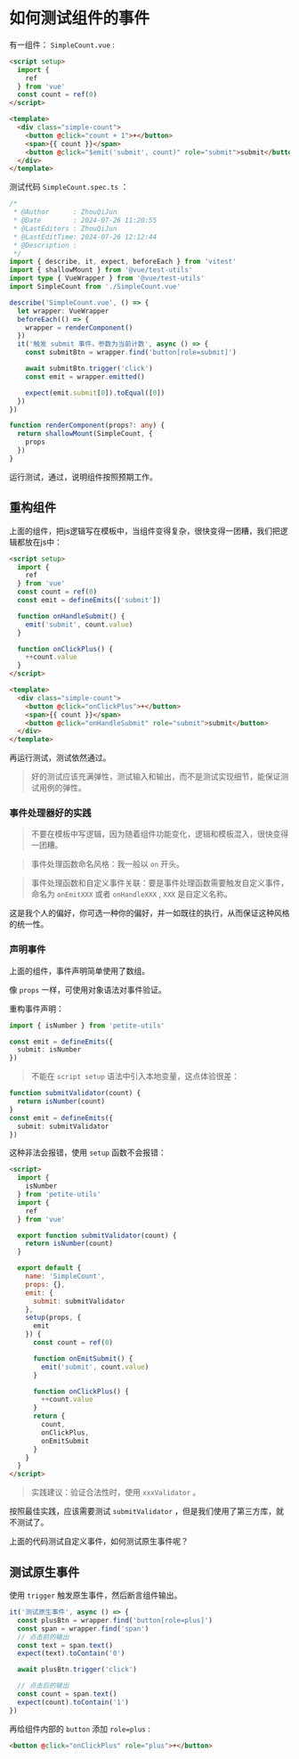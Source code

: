 # 如何测试组件的事件

有一组件： `SimpleCount.vue` :

```HTML
<script setup>
  import {
    ref
  } from 'vue'
  const count = ref(0)
</script>

<template>
  <div class="simple-count">
    <button @click="count + 1">+</button>
    <span>{{ count }}</span>
    <button @click="$emit('submit', count)" role="submit">submit</button>
  </div>
</template>
```

测试代码 `SimpleCount.spec.ts` ：

```ts
/*
 * @Author      : ZhouQiJun
 * @Date        : 2024-07-26 11:20:55
 * @LastEditors : ZhouQiJun
 * @LastEditTime: 2024-07-26 12:12:44
 * @Description :
 */
import { describe, it, expect, beforeEach } from 'vitest'
import { shallowMount } from '@vue/test-utils'
import type { VueWrapper } from '@vue/test-utils'
import SimpleCount from './SimpleCount.vue'

describe('SimpleCount.vue', () => {
  let wrapper: VueWrapper
  beforeEach(() => {
    wrapper = renderComponent()
  })
  it('触发 submit 事件，参数为当前计数', async () => {
    const submitBtn = wrapper.find('button[role=submit]')

    await submitBtn.trigger('click')
    const emit = wrapper.emitted()

    expect(emit.submit[0]).toEqual([0])
  })
})

function renderComponent(props?: any) {
  return shallowMount(SimpleCount, {
    props
  })
}
```

运行测试，通过，说明组件按照预期工作。

## 重构组件

上面的组件，把js逻辑写在模板中，当组件变得复杂，很快变得一团糟，我们把逻辑都放在js中：

```html
<script setup>
  import {
    ref
  } from 'vue'
  const count = ref(0)
  const emit = defineEmits(['submit'])

  function onHandleSubmit() {
    emit('submit', count.value)
  }

  function onClickPlus() {
    ++count.value
  }
</script>

<template>
  <div class="simple-count">
    <button @click="onClickPlus">+</button>
    <span>{{ count }}</span>
    <button @click="onHandleSubmit" role="submit">submit</button>
  </div>
</template>
```

再运行测试，测试依然通过。

> 好的测试应该充满弹性，测试输入和输出，而不是测试实现细节，能保证测试用例的弹性。

### 事件处理器好的实践

> 不要在模板中写逻辑，因为随着组件功能变化，逻辑和模板混入，很快变得一团糟。

> 事件处理函数命名风格：我一般以 `on` 开头。

> 事件处理函数和自定义事件关联：要是事件处理函数需要触发自定义事件，命名为 `onEmitXXX` 或者 `onHandleXXX` , `XXX` 是自定义名称。

这是我个人的偏好，你可选一种你的偏好，并一如既往的执行，从而保证这种风格的统一性。

### 声明事件

上面的组件，事件声明简单使用了数组。

像 `props` 一样，可使用对象语法对事件验证。

重构事件声明：

```ts
import { isNumber } from 'petite-utils'

const emit = defineEmits({
  submit: isNumber
})
```

> 不能在 `script setup` 语法中引入本地变量，这点体验很差：

```ts
function submitValidator(count) {
  return isNumber(count)
}
const emit = defineEmits({
  submit: submitValidator
})
```

这种非法会报错，使用 `setup` 函数不会报错：

```html
<script>
  import {
    isNumber
  } from 'petite-utils'
  import {
    ref
  } from 'vue'

  export function submitValidator(count) {
    return isNumber(count)
  }

  export default {
    name: 'SimpleCount',
    props: {},
    emit: {
      submit: submitValidator
    },
    setup(props, {
      emit
    }) {
      const count = ref(0)

      function onEmitSubmit() {
        emit('submit', count.value)
      }

      function onClickPlus() {
        ++count.value
      }
      return {
        count,
        onClickPlus,
        onEmitSubmit
      }
    }
  }
</script>
```

> 实践建议：验证合法性时，使用 `xxxValidator` 。

按照最佳实践，应该需要测试 `submitValidator` ，但是我们使用了第三方库，就不测试了。

上面的代码测试自定义事件，如何测试原生事件呢？

## 测试原生事件

使用 `trigger` 触发原生事件，然后断言组件输出。

```ts
it('测试原生事件', async () => {
  const plusBtn = wrapper.find('button[role=plus]')
  const span = wrapper.find('span')
  // 点击前的输出
  const text = span.text()
  expect(text).toContain('0')

  await plusBtn.trigger('click')

  // 点击后的输出
  const count = span.text()
  expect(count).toContain('1')
})
```

再给组件内部的 `button` 添加 `role=plus` :

```HTML
<button @click="onClickPlus" role="plus">+</button>
```
